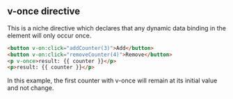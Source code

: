 ## v-once directive
This is a niche directive which declares that any dynamic data binding in the element will
only occur once. 

```html
<button v-on:click="addCounter(3)">Add</button>
<button v-on:click="removeCounter(4)">Remove</button>
<p v-once>result: {{ counter }}</p>
<p>result: {{ counter }}</p>
```
In this example, the first counter with v-once will remain at its initial value and not
change.